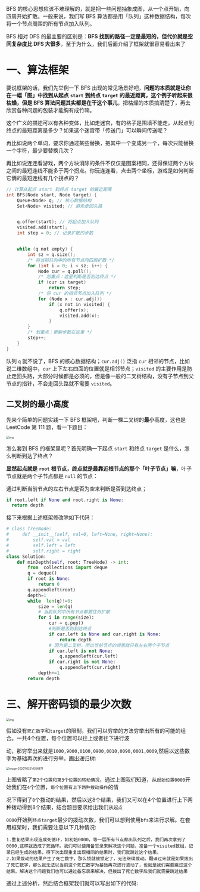 BFS 的核心思想应该不难理解的，就是把一些问题抽象成图，从一个点开始，向四周开始扩散。一般来说，我们写 BFS 算法都是用「队列」这种数据结构，每次将一个节点周围的所有节点加入队列。

BFS 相对 DFS 的最主要的区别是：**BFS 找到的路径一定是最短的，但代价就是空间复杂度比 DFS 大很多**，至于为什么，我们后面介绍了框架就很容易看出来了

# 一、算法框架

要说框架的话，我们先举例一下 BFS 出现的常见场景好吧，**问题的本质就是让你在一幅「图」中找到从起点** **`start`** **到终点** **`target`** **的最近距离，这个例子听起来很枯燥，但是 BFS 算法问题其实都是在干这个事儿**，把枯燥的本质搞清楚了，再去欣赏各种问题的包装才能胸有成竹嘛。

这个广义的描述可以有各种变体，比如走迷宫，有的格子是围墙不能走，从起点到终点的最短距离是多少？如果这个迷宫带「传送门」可以瞬间传送呢？

再比如说两个单词，要求你通过某些替换，把其中一个变成另一个，每次只能替换一个字符，最少要替换几次？

再比如说连连看游戏，两个方块消除的条件不仅仅是图案相同，还得保证两个方块之间的最短连线不能多于两个拐点。你玩连连看，点击两个坐标，游戏是如何判断它俩的最短连线有几个拐点的？

```c
// 计算从起点 start 到终点 target 的最近距离
int BFS(Node start, Node target) {
    Queue<Node> q; // 核心数据结构
    Set<Node> visited; // 避免走回头路


    q.offer(start); // 将起点加入队列
    visited.add(start);
    int step = 0; // 记录扩散的步数


    while (q not empty) {
        int sz = q.size();
        /* 将当前队列中的所有节点向四周扩散 */
        for (int i = 0; i < sz; i++) {
            Node cur = q.poll();
            /* 划重点：这里判断是否到达终点 */
            if (cur is target)
                return step;
            /* 将 cur 的相邻节点加入队列 */
            for (Node x : cur.adj())
                if (x not in visited) {
                    q.offer(x);
                    visited.add(x);
                }
        }
        /* 划重点：更新步数在这里 */
        step++;
    }
}
```

队列 `q` 就不说了，BFS 的核心数据结构；`cur.adj()` 泛指 `cur` 相邻的节点，比如说二维数组中，`cur` 上下左右四面的位置就是相邻节点；`visited` 的主要作用是防止走回头路，大部分时候都是必须的，但是像一般的二叉树结构，没有子节点到父节点的指针，不会走回头路就不需要 `visited`。

## 二叉树的最小高度

先来个简单的问题实践一下 BFS 框架吧，判断一棵二叉树的**最小**高度，这也是 LeetCode 第 111 题，看一下题目：

<img src="/Volumes/disk2/Basic-Algorithm/image/二叉树最小深度.jpg" alt="img" style="zoom:50%;" />

怎么套到 BFS 的框架里呢？首先明确一下起点 `start` 和终点 `target` 是什么，怎么判断到达了终点？

**显然起点就是** **`root`** **根节点，终点就是最靠近根节点的那个「叶子节点」嘛**，叶子节点就是两个子节点都是 `null` 的节点：

通过判断当前节点的左右节点是否为空来判断是否到达终点；

```python
if root.left if None and root.right is None:
  return depth
```

接下来根据上述框架修改除如下代码：

```python
# class TreeNode:
#     def __init__(self, val=0, left=None, right=None):
#         self.val = val
#         self.left = left
#         self.right = right
class Solution:
    def minDepth(self, root: TreeNode) -> int:
        from  collections import deque
        q = deque()
        if root is None:
            return 0
        q.appendleft(root)
        depth=1
        while  len(q)!=0:
            size = len(q)
            # 当前队列中所有节点都要往外扩散
            for i in range(size):
                cur = q.pop()
                #判断是否到到达终点
                if cur.left is None and cur.right is None:
                    return depth
                # 因为是二叉树，所以当前节点的领居就只有左右两个子节点
                if cur.left is not None:
                    q.appendleft(cur.left)
                if cur.right is not None:
                    q.appendleft(cur.right)
            depth+=1
        return depth
```

# 三、解开密码锁的最少次数

<img src="/Volumes/disk2/Basic-Algorithm/image/转动密码锁的次数.jpg" alt="img" style="zoom:50%;" />



假如没有`死亡数字`和`target`的限制，我们可以穷举的方法穷举出所有的可能的组合。一共4个位置，每个位置可以往上或者往下进行波

动，那穷举出来就是`1000,9000,0100,0900,0010,0090,0001,0009`,然后以这些数字为基础再次的进行穷举。画出递归树:

<img src="/Users/eason/Library/Application Support/typora-user-images/image-20201102214358871.png" alt="image-20201102214358871" style="zoom:50%;" />

上图省略了`第2个位置和第3个位置的转动情况`，通过上图我们知道，从`起始位置0000`开始我们在`4`个位置，`每个位置有上下两种拨动操作`的情

况下得到了`8`个拨动的结果，然后以这8个结果，我们又可以在4个位置进行上下两种拨动得到8个结果，结合题目要求给出我们从`起点`

`0000`开始到`终点target`最少的拨动次数，我们可以想到使用`bfs`来进行求解。在套用框架时，我们需要注意以下几种情况:

```
1.重复结果出现造成死循环，如初始0000，等一层所有节点都出队列之后，我们再次拿到了0000,这样就造成了死循环。我们可以使用备忘录来解决这个问题，准备一个visited数组，记录已经生成的结果，待下次出现重复出现相同的结果时，我们就跳过这个结果。
2.如果拨动的结果产生了死亡数字，那么锁就被锁定了，无法继续拨动。翻译过来就是如果拨出了死亡数字，那么就无法以当前这个死亡数字为基础再次进行波动了，也就是我们需要跳过这个结果。解决这个问题我们也可以通过备忘录来解决，但拨出了死亡数字后我们就需要跳过结果
```

通过上述分析，然后结合框架我们就可以写出如下的代码:

```python

```



